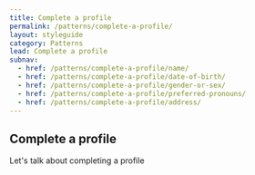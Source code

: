 ```yaml
---
title: Complete a profile
permalink: /patterns/complete-a-profile/
layout: styleguide
category: Patterns
lead: Complete a profile
subnav:
  - href: /patterns/complete-a-profile/name/
  - href: /patterns/complete-a-profile/date-of-birth/
  - href: /patterns/complete-a-profile/gender-or-sex/
  - href: /patterns/complete-a-profile/preferred-pronouns/
  - href: /patterns/complete-a-profile/address/
---
```


## Complete a profile
Let's talk about completing a profile